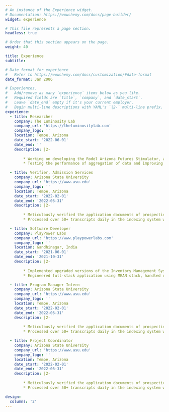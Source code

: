 ```yaml
---
# An instance of the Experience widget.
# Documentation: https://wowchemy.com/docs/page-builder/
widget: experience

# This file represents a page section.
headless: true

# Order that this section appears on the page.
weight: 40

title: Experience
subtitle:

# Date format for experience
#   Refer to https://wowchemy.com/docs/customization/#date-format
date_format: Jan 2006

# Experiences.
#   Add/remove as many `experience` items below as you like.
#   Required fields are `title`, `company`, and `date_start`.
#   Leave `date_end` empty if it's your current employer.
#   Begin multi-line descriptions with YAML's `|2-` multi-line prefix.
experience:
  - title: Researcher
    company: The Luminosity Lab
    company_url: 'https://theluminositylab.com'
    company_logo: ''
    location: Tempe, Arizona
    date_start: '2022-06-01'
    date_end: ''
    description: |2-
    
        * Working on developing the Rodel Arizona Futures Stimulator, an interactive simulator that provides enhanced decision-making using ReactJS and Python. Responsible for analyzing the effects of business decisions based on past data of around 30 years.
        * Testing the performance of aggregation of data and improving it using Python to display the stimulation state on the front end.

  - title: Verifier, Admission Services
    company: Arizona State University
    company_url: 'https://www.asu.edu'
    company_logo: ''
    location: Tempe, Arizona
    date_start: '2022-02-01'
    date_end: '2022-05-31'
    description: |2-
    
        * Meticulously verified the application documents of prospective ASU students with attention to detail.
        * Processed over 50+ transcripts daily in the indexing system with over 90% accuracy thereby decreasing the overall processing time by 4 days every month.

  - title: Software Developer 
    company: PlayPower Labs
    company_url: 'https://www.playpowerlabs.com'
    company_logo: ''
    location: Gandhinagar, India
    date_start: '2021-06-01'
    date_end: '2021-10-31'
    description: |2-
    
        * Implemented upgraded versions of the Inventory Management System to incorporate more features.
        * Engineered full-stack application using MEAN stack, handled database, deployed the application to cloud using AWS, solved bugs, and improved efficiency of the system by 30%.

  - title: Program Manager Intern
    company: Arizona State University
    company_url: 'https://www.asu.edu'
    company_logo: ''
    location: Tempe, Arizona
    date_start: '2022-02-01'
    date_end: '2022-05-31'
    description: |2-
    
        * Meticulously verified the application documents of prospective ASU students with attention to detail.
        * Processed over 50+ transcripts daily in the indexing system with over 90% accuracy thereby decreasing the overall processing time by 4 days every month.

  - title: Project Coordinator
    company: Arizona State University
    company_url: 'https://www.asu.edu'
    company_logo: ''
    location: Tempe, Arizona
    date_start: '2022-02-01'
    date_end: '2022-05-31'
    description: |2-
    
        * Meticulously verified the application documents of prospective ASU students with attention to detail.
        * Processed over 50+ transcripts daily in the indexing system with over 90% accuracy thereby decreasing the overall processing time by 4 days every month.

design:
  columns: '2'
---
```

